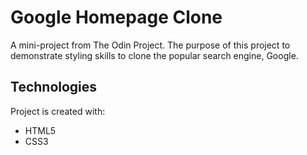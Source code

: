 # Google Homepage Clone

A mini-project from The Odin Project. The purpose of this project to demonstrate styling skills to clone the popular search engine, Google.

## Technologies
Project is created with:
* HTML5
* CSS3

